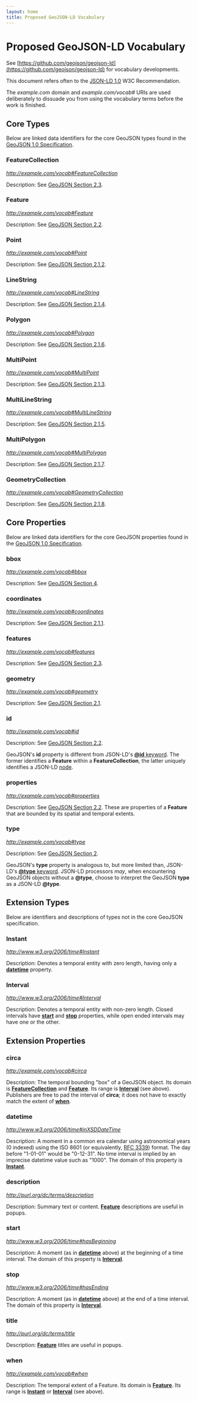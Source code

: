 ```yaml
---
layout: home
title: Proposed GeoJSON-LD Vocabulary
---
```


# Proposed GeoJSON-LD Vocabulary

See [https://github.com/geojson/geojson-ld](https://github.com/geojson/geojson-ld)
for vocabulary developments.

This document refers often to the [JSON-LD 1.0](http://www.w3.org/TR/json-ld/) W3C
Recommendation.

The *example.com* domain and *example.com/vocab#* URIs are used deliberately to 
dissuade you from using the vocabulary terms before the work is finished.


## Core Types

Below are linked data identifiers for the core GeoJSON types found in the [GeoJSON
1.0 Specification](geojson-spec.md).

### <a name="FeatureCollection">FeatureCollection</a>

*http://example.com/vocab#FeatureCollection*

Description: See [GeoJSON Section 2.3](geojson-spec.html#feature-collection-objects).

### <a name="Feature">Feature</a>

*http://example.com/vocab#Feature*

Description: See [GeoJSON Section 2.2](geojson-spec.html#feature-objects).

### <a name="Point">Point</a>

*http://example.com/vocab#Point*

Description: See [GeoJSON Section 2.1.2](geojson-spec.html#point).

### <a name="LineString">LineString</a>

*http://example.com/vocab#LineString*

Description: See [GeoJSON Section 2.1.4](geojson-spec.html#linestring).

### <a name="Polygon">Polygon</a>

*http://example.com/vocab#Polygon*

Description: See [GeoJSON Section 2.1.6](geojson-spec.html#polygon).

### <a name="MultiPoint">MultiPoint</a>

*http://example.com/vocab#MultiPoint*

Description: See [GeoJSON Section 2.1.3](geojson-spec.html#multipoint).

### <a name="MultiLineString">MultiLineString</a>

*http://example.com/vocab#MultiLineString*

Description: See [GeoJSON Section 2.1.5](geojson-spec.html#multilinestring).

### <a name="MultiPolygon">MultiPolygon</a>

*http://example.com/vocab#MultiPolygon*

Description: See [GeoJSON Section 2.1.7](geojson-spec.html#multipolygon).

### <a name="GeometryCollection">GeometryCollection</a>

*http://example.com/vocab#GeometryCollection*

Description: See [GeoJSON Section 2.1.8](geojson-spec.html#geometry-collection).


## Core Properties

Below are linked data identifiers for the core GeoJSON properties found in the
[GeoJSON 1.0 Specification](geojson-spec.html).

### <a name="bbox">bbox</a>

*http://example.com/vocab#bbox*

Description: See [GeoJSON Section 4](geojson-spec.html#bounding-boxes).

### <a name="coordinates">coordinates</a>

*http://example.com/vocab#coordinates*

Description: See [GeoJSON Section 2.1.1](geojson-spec.html#positions).

### <a name="features">features</a>

*http://example.com/vocab#features*

Description: See [GeoJSON Section 2.3](geojson-spec.html#feature-collection-objects).

### <a name="geometry">geometry</a>

*http://example.com/vocab#geometry*

Description: See [GeoJSON Section 2.1](geojson-spec.html#geometry-objects).

### <a name="id">id</a>

*http://example.com/vocab#id*

Description: See [GeoJSON Section 2.2](geojson-spec.html#feature-objects).

GeoJSON's **id** property is different from JSON-LD's [**@id**
keyword](http://www.w3.org/TR/json-ld/#node-identifiers). The former identifies
a **Feature** within a **FeatureCollection**, the latter uniquely identifies
a JSON-LD [node](http://www.w3.org/TR/json-ld/#dfn-node).

### <a name="properties">properties</a>

*http://example.com/vocab#properties*

Description: See [GeoJSON Section 2.2](geojson-spec.html#feature-objects). These
are properties of a **Feature** that are bounded by its spatial and temporal
extents.

### <a name="type">type</a>

*http://example.com/vocab#type*

Description: See [GeoJSON Section 2](geojson-spec.html#geojson-objects).

GeoJSON's **type** property is analogous to, but more limited than, JSON-LD's
[**@type** keyword](http://www.w3.org/TR/json-ld/#specifying-the-type). JSON-LD
processors *may*, when encountering GeoJSON objects without a **@type**, choose
to interpret the GeoJSON **type** as a JSON-LD **@type**.

## Extension Types

Below are identifiers and descriptions of types not in the core GeoJSON
specification.

### <a name="Instant">Instant</a>

*http://www.w3.org/2006/time#Instant*

Description: Denotes a temporal entity with zero length, having only
a [**datetime**](#datetime) property.

### <a name="Interval">Interval</a>

*http://www.w3.org/2006/time#Interval*

Description: Denotes a temporal entity with non-zero length. Closed intervals
have [**start**](#start) and [**stop**](#stop) properties, while open ended
intervals may have one or the other.


## Extension Properties

### <a name="circa">circa</a>

*http://example.com/vocab#circa*

Description: The temporal bounding "box" of a GeoJSON object. Its domain is
[**FeatureCollection**](#FeatureCollection) and [**Feature**](#Feature). Its
range is [**Interval**](#Interval) (see above). Publishers are free to pad the
interval of **circa**; it does not have to exactly match the extent of 
[**when**](#when).

### <a name="datetime">datetime</a>

*http://www.w3.org/2006/time#inXSDDateTime*

Description: A moment in a common era calendar using astronomical years (0
indexed) using the ISO 8601 (or equivalently, [RFC
3339](http://www.ietf.org/rfc/rfc3339.txt)) format. The day before "1-01-01"
would be "0-12-31". No time interval is implied by an imprecise datetime value
such as "1000". The domain of this property is [**Instant**](#Instant).

### <a name="description">description</a>

*http://purl.org/dc/terms/description*

Description: Summary text or content. [**Feature**](#Feature) descriptions are
useful in popups.

### <a name="start">start</a>

*http://www.w3.org/2006/time#hasBeginning*

Description: A moment (as in [**datetime**](#datetime) above) at the beginning
of a time interval.  The domain of this property is [**Interval**](#Interval).

### <a name="stop">stop</a>

*http://www.w3.org/2006/time#hasEnding*

Description: A moment (as in [**datetime**](#datetime) above) at the end of
a time interval.  The domain of this property is [**Interval**](#Interval).

### <a name="title">title</a>

*http://purl.org/dc/terms/title*

Description: [**Feature**](#Feature) titles are useful in popups.

### <a name="when">when</a>

*http://example.com/vocab#when*

Description: The temporal extent of a Feature. Its domain is
[**Feature**](#Feature). Its range is [**Instant**](#Instant) or
[**Interval**](#Interval) (see above).

